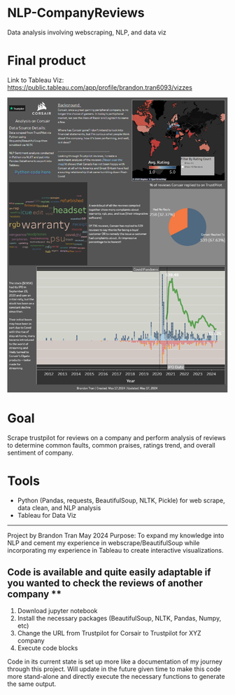 # NLP-CompanyReviews
 Data analysis involving webscraping, NLP, and data viz

# Final product
Link to Tableau Viz: https://public.tableau.com/app/profile/brandon.tran6093/vizzes

![alt text](FinalDashboard.png?raw=true "Title")

# Goal
Scrape trustpilot for reviews on a company and perform analysis of reviews to determine common faults, common praises, ratings trend, and overall sentiment of company.

# Tools
- Python (Pandas, requests, BeautifulSoup, NLTK, Pickle) for web scrape, data clean, and NLP analysis
- Tableau for Data Viz

-------------------------
Project by Brandon Tran
May 2024
Purpose: To expand my knowledge into NLP and cement my experience in webscrape/BeautifulSoup while incorporating my experience in Tableau to create interactive visualizations.

## Code is available and quite easily adaptable if you wanted to check the reviews of another company **
1. Download jupyter notebook
2. Install the necessary packages (BeautifulSoup, NLTK, Pandas, Numpy, etc)
3. Change the URL from Trustpilot for Corsair to Trustpilot for XYZ company
4. Execute code blocks

Code in its current state is set up more like a documentation of my journey through this project. Will update in the future given time to make this code more stand-alone and directly execute the necessary functions to generate the same output.
